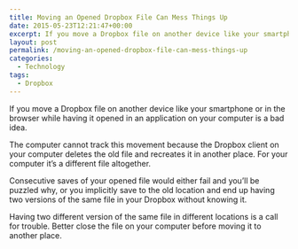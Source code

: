 ```yaml
---
title: Moving an Opened Dropbox File Can Mess Things Up
date: 2015-05-23T12:21:47+00:00
excerpt: If you move a Dropbox file on another device like your smartphone while having it opened in an application on your computer is a bad idea.
layout: post
permalink: /moving-an-opened-dropbox-file-can-mess-things-up
categories:
  - Technology
tags:
  - Dropbox
---
```

If you move a Dropbox file on another device like your smartphone or in the browser while having it opened in an application on your computer is a bad idea.

The computer cannot track this movement because the Dropbox client on your computer deletes the old file and recreates it in another place. For your computer it’s a different file altogether.

Consecutive saves of your opened file would either fail and you’ll be puzzled why, or you implicitly save to the old location and end up having two versions of the same file in your Dropbox without knowing it.

Having two different version of the same file in different locations is a call for trouble. Better close the file on your computer before moving it to another place.